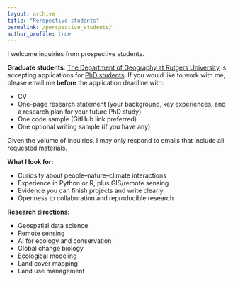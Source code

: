 ```yaml
---
layout: archive
title: "Perspective students"
permalink: /perspective_students/
author_profile: true
---
```


I welcome inquiries from prospective students.

**Graduate students**: [The Department of Geography at Rutgers University](https://geography.rutgers.edu) is accepting applications for [PhD students](https://geography.rutgers.edu/academics/graduate-program/phd-program). 
If you would like to work with me, please email me **before** the application deadline with:

- CV
- One-page research statement (your background, key experiences, and a research plan for your future PhD study)
- One code sample (GitHub link preferred)
- One optional writing sample (if you have any)

Given the volume of inquiries, I may only respond to emails that include all requested materials.

**What I look for:**

- Curiosity about people–nature–climate interactions
- Experience in Python or R, plus GIS/remote sensing
- Evidence you can finish projects and write clearly
- Openness to collaboration and reproducible research

**Research directions:**

- Geospatial data science
- Remote sensing
- AI for ecology and conservation
- Global change biology
- Ecological modeling
- Land cover mapping
- Land use management

